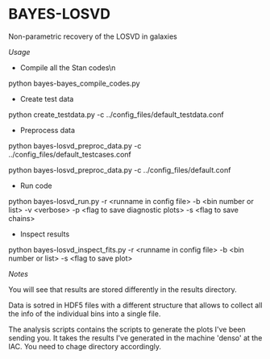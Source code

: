 # BAYES-LOSVD

Non-parametric recovery of the LOSVD in galaxies

*Usage*

- Compile all the Stan codes\n

python bayes-bayes_compile_codes.py

- Create test data

python create_testdata.py -c ../config_files/default_testdata.conf

- Preprocess data

python bayes-losvd_preproc_data.py -c ../config_files/default_testcases.conf

python bayes-losvd_preproc_data.py -c ../config_files/default.conf

- Run code

python bayes-losvd_run.py -r \<runname in config file\> -b \<bin number or list\> -v \<verbose\> -p \<flag to save diagnostic plots\> -s \<flag to save chains\>

- Inspect results

python bayes-losvd_inspect_fits.py -r \<runname in config file\> -b \<bin number or list\> -s \<flag to save plot\>

*Notes*

You will see that results are stored differently in the results directory.

Data is sotred in HDF5 files with a different structure that allows to collect all the info of the individual bins into a single file.

The analysis scripts contains the scripts to generate the plots I've been sending you. It takes the results I've generated in the machine 'denso' at the IAC. You need to chage directory accordingly.



